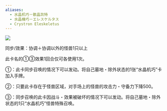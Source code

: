 ```yaml
---
aliases:
  - 水晶机巧－骸晶凯特
  - 水晶機巧－エレスケルタス
  - Crystron Eleskeletus
---
```

![](https://cdn.233.momobako.com/ygopro/pics/47736165.jpg!half)

同步/效果：协调＋协调以外的怪兽1只以上

此卡名的①③效果1回合仅可各使用1次。

①：此卡同步召唤的情况下可以发动。将自己墓地・除外状态的1张“水晶机巧”卡加入手牌。

②：只要此卡存在于怪兽区域，对手场上的怪兽的攻击力・守备力下降500。

③：同步召唤的此卡因战斗・效果被破坏的情况下可以发动。将自己墓地・除外状态的1只“水晶机巧”怪兽特殊召唤。